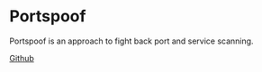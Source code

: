 # Portspoof

Portspoof is an approach to fight back port and service scanning.

[Github](https://github.com/drk1wi/portspoof)